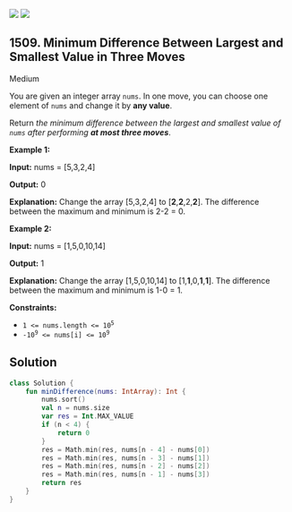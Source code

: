 [![](https://img.shields.io/github/stars/javadev/LeetCode-in-Kotlin?label=Stars&style=flat-square)](https://github.com/javadev/LeetCode-in-Kotlin)
[![](https://img.shields.io/github/forks/javadev/LeetCode-in-Kotlin?label=Fork%20me%20on%20GitHub%20&style=flat-square)](https://github.com/javadev/LeetCode-in-Kotlin/fork)

## 1509\. Minimum Difference Between Largest and Smallest Value in Three Moves

Medium

You are given an integer array `nums`. In one move, you can choose one element of `nums` and change it by **any value**.

Return _the minimum difference between the largest and smallest value of `nums` after performing **at most three moves**_.

**Example 1:**

**Input:** nums = [5,3,2,4]

**Output:** 0

**Explanation:** Change the array [5,3,2,4] to [**2**,**2**,2,**2**]. The difference between the maximum and minimum is 2-2 = 0.

**Example 2:**

**Input:** nums = [1,5,0,10,14]

**Output:** 1

**Explanation:** Change the array [1,5,0,10,14] to [1,**1**,0,**1**,**1**]. The difference between the maximum and minimum is 1-0 = 1.

**Constraints:**

*   <code>1 <= nums.length <= 10<sup>5</sup></code>
*   <code>-10<sup>9</sup> <= nums[i] <= 10<sup>9</sup></code>

## Solution

```kotlin
class Solution {
    fun minDifference(nums: IntArray): Int {
        nums.sort()
        val n = nums.size
        var res = Int.MAX_VALUE
        if (n < 4) {
            return 0
        }
        res = Math.min(res, nums[n - 4] - nums[0])
        res = Math.min(res, nums[n - 3] - nums[1])
        res = Math.min(res, nums[n - 2] - nums[2])
        res = Math.min(res, nums[n - 1] - nums[3])
        return res
    }
}
```